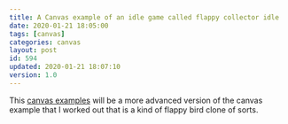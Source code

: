 ```yaml
---
title: A Canvas example of an idle game called flappy collector idle
date: 2020-01-21 18:05:00
tags: [canvas]
categories: canvas
layout: post
id: 594
updated: 2020-01-21 18:07:10
version: 1.0
---
```


This [canvas examples](https://developer.mozilla.org/en-US/docs/Web/API/Canvas_API/Tutorial) will be a more advanced version of the canvas example that I worked out that is a kind of flappy bird clone of sorts.

<!-- more -->
